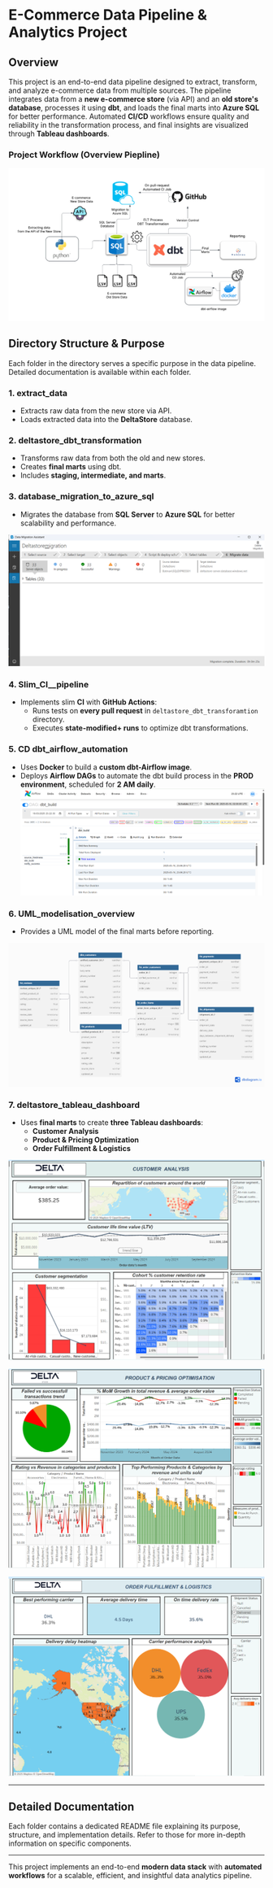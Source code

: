 # E-Commerce Data Pipeline & Analytics Project

## Overview
This project is an end-to-end data pipeline designed to extract, transform, and analyze e-commerce data from multiple sources. The pipeline integrates data from a **new e-commerce store** (via API) and an **old store's database**, processes it using **dbt**, and loads the final marts into **Azure SQL** for better performance. Automated **CI/CD** workflows ensure quality and reliability in the transformation process, and final insights are visualized through **Tableau dashboards**.

### Project Workflow (Overview Piepline)

![Full Project Overview](<pictures/full project pipeline.png>)

## Directory Structure & Purpose
Each folder in the directory serves a specific purpose in the data pipeline. Detailed documentation is available within each folder.

### 1. **extract_data**
   - Extracts raw data from the new store via API.
   - Loads extracted data into the **DeltaStore** database.
   
### 2. **deltastore_dbt_transformation**
   - Transforms raw data from both the old and new stores.
   - Creates **final marts** using dbt.
   - Includes **staging, intermediate, and marts**.

### 3. **database_migration_to_azure_sql**
   - Migrates the database from **SQL Server** to **Azure SQL** for better scalability and performance.
   
   ![MIGRATION TO AZURE](pictures/migration_capture.png)

### 4. **Slim_CI__pipeline**
   - Implements slim **CI** with **GitHub Actions**:
     - Runs tests on **every pull request** in `deltastore_dbt_transforamtion`  directory.
     - Executes **state-modified+ runs** to optimize dbt transformations.

### 5. **CD dbt_airflow_automation**
   - Uses **Docker** to build a **custom dbt-Airflow image**.
   - Deploys **Airflow DAGs** to automate the dbt build process in the **PROD environment**, scheduled for **2 AM daily**.
    ![AIRFLOW DAG](<deltastore_airflow/screenshots/airflow_dag_jobs.png>)

### 6. **UML_modelisation_overview**
   - Provides a UML model of the final marts before reporting.

   ![UML modelisation](<pictures/UML model.png>)

### 7. **deltastore_tableau_dashboard**
   - Uses **final marts** to create **three Tableau dashboards**:
     - **Customer Analysis**
     - **Product & Pricing Optimization**
     - **Order Fulfillment & Logistics**
   
   ![CUSTUMER ANALYSIS](<deltastore_tableau_dashboards/screenshots/customer_analysis.png>)

   ![PRODUCT & PRICING OPTIMISATION](<deltastore_tableau_dashboards/screenshots/product_and_pricing_optimisation.png>)
   
   ![ORDER FULFILLMENT & LOGISTICS](<deltastore_tableau_dashboards/screenshots/order_fulfillment_and_logistics.png>)

---

## Detailed Documentation
Each folder contains a dedicated README file explaining its purpose, structure, and implementation details. Refer to those for more in-depth information on specific components.

---

This project implements an end-to-end **modern data stack** with **automated workflows** for a scalable, efficient, and insightful data analytics pipeline.


